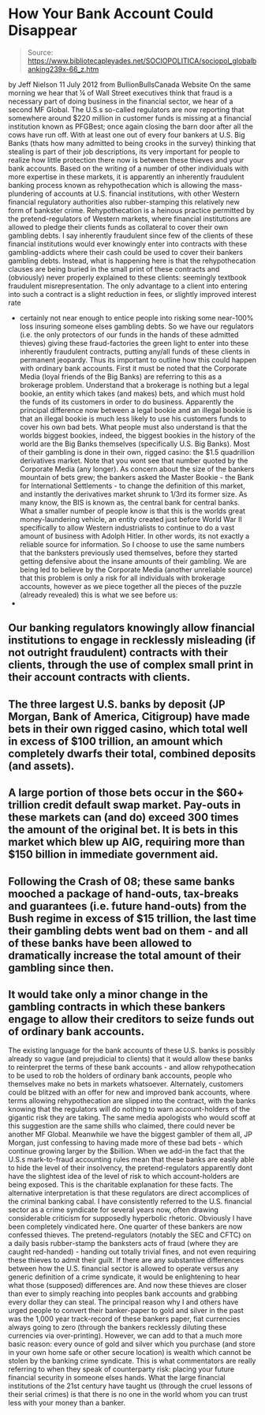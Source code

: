 # How Your Bank Account Could Disappear

> Source: https://www.bibliotecapleyades.net/SOCIOPOLITICA/sociopol_globalbanking239x-66_z.htm

by Jeff Nielson
11 July 2012
from
BullionBullsCanada Website
On the same morning we hear that
¼ of Wall Street executives think that
fraud is a necessary part of doing business in the financial sector,
we hear of a
second MF Global.
The U.S.s so-called regulators are now
reporting that somewhere around $220 million in customer funds is missing
at a financial institution known as
PFGBest; once again closing the barn
door after all the cows have run off.
With at least one out of every four bankers at U.S. Big Banks (thats how
many admitted to being crooks in the survey) thinking that stealing is part
of their job descriptions, its very important for people to realize how
little protection there now is between these thieves and your bank accounts.
Based on the writing of a number of other
individuals with more expertise in these markets, it is apparently an
inherently fraudulent banking process known as rehypothecation
which is allowing the mass-plundering of accounts at U.S. financial
institutions, with other Western financial regulatory authorities also
rubber-stamping this relatively new form of bankster crime.
Rehypothecation is a heinous practice permitted by the pretend-regulators of
Western markets, where financial institutions are allowed to pledge their
clients funds as collateral to cover their own gambling debts.
I say inherently fraudulent since few of the
clients of these financial institutions would ever knowingly enter into
contracts with these gambling-addicts where their cash could be used to
cover their bankers gambling debts.
Instead, what is happening here is that the rehypothecation clauses are
being buried in the small print of these contracts and (obviously) never
properly explained to these clients: seemingly textbook fraudulent
misrepresentation. The only advantage to a client into entering into such
a contract is a slight reduction in fees, or slightly improved interest rate
- certainly not near enough to entice people into risking some near-100%
loss insuring someone elses gambling debts.
So we have our regulators (i.e. the only protectors of our funds in the
hands of these admitted thieves) giving these fraud-factories the green
light to enter into these inherently fraudulent contracts, putting any/all
funds of these clients in permanent jeopardy.
Thus its important to outline how this could
happen with ordinary bank accounts.
First it must be noted that
the Corporate Media (loyal friends of the Big
Banks) are referring to this as a brokerage problem. Understand that a
brokerage is nothing but a legal bookie, an entity which takes (and makes)
bets, and which must hold the funds of its customers in order to do
business. Apparently the principal difference now between a legal bookie
and an illegal bookie is that an illegal bookie is much less likely to use
his customers funds to cover his own bad bets.
What people must also understand is that the worlds biggest bookies,
indeed, the biggest bookies in the history of the world are the Big Banks
themselves (specifically U.S. Big Banks). Most of their gambling is done in
their own, rigged casino: the $1.5 quadrillion
derivatives market.
Note that you wont see that number quoted by the Corporate Media (any
longer).
As concern about the size of the bankers
mountain of bets grew; the bankers asked the Master Bookie - the
Bank for International Settlements - to
change the definition of this market, and instantly the derivatives market
shrunk to 1/3rd its former size.
As many know, the BIS is known as,
the central bank for central banks.
What a smaller number of people know is that
this is the
worlds great money-laundering vehicle, an
entity created just before World War II specifically to allow Western
industrialists to continue to do a vast amount of business with Adolph
Hitler. In other words, its not exactly a reliable source for information.
So I choose to use the same numbers that the
banksters previously used themselves, before they started getting defensive
about the insane amounts of their gambling.
We are being led to believe by the Corporate Media (another unreliable
source) that this problem is only a risk for all individuals with
brokerage accounts, however as we piece together all the pieces of the
puzzle (already revealed) this is what we see before us:
-
Our banking regulators knowingly allow
financial institutions to engage in recklessly misleading (if not
outright fraudulent) contracts with their clients, through the use
of complex small print in their account contracts with clients.
-
The three largest U.S. banks by
deposit (JP Morgan, Bank of America, Citigroup) have made bets in
their own rigged casino, which total well in excess of $100
trillion, an amount which completely dwarfs their total, combined
deposits (and assets).
-
A large portion of those bets occur in
the $60+ trillion credit default swap market. Pay-outs in these
markets can (and do) exceed
300 times the amount of the
original bet. It is bets in this market
which blew up AIG, requiring more
than $150 billion in immediate government aid.
-
Following the Crash of 08; these same
banks mooched a package of hand-outs, tax-breaks and guarantees
(i.e. future hand-outs) from the Bush regime in excess of $15
trillion, the last time their gambling debts went bad on them - and
all of these banks have been allowed to dramatically increase the
total amount of their gambling since then.
-
It would take only a minor change in the
gambling contracts in which these bankers engage to allow their
creditors to seize funds out of ordinary bank accounts.
-
The existing language for the bank
accounts of these U.S. banks is possibly already so vague (and
prejudicial to clients) that it would allow these banks to
reinterpret the terms of these bank accounts - and allow
rehypothecation to be used to rob the holders of ordinary bank
accounts, people who themselves make no bets in markets
whatsoever.
Alternately, customers could be blitzed
with an offer for new and improved bank accounts, where terms
allowing rehypothecation are slipped into the contract, with the
banks knowing that the regulators will do nothing to warn
account-holders of the gigantic risk they are taking.
The same media apologists who would scoff at
this suggestion are the same shills who claimed,
there could never be another MF Global.
Meanwhile we have the biggest gambler of them
all, JP Morgan, just confessing to having made
more of these bad bets - which continue
growing larger by the $billion.
When we add-in the fact that the U.S.s
mark-to-fraud accounting rules mean that
these banks are easily able to hide the level of their insolvency, the
pretend-regulators apparently dont have the slightest idea of the level of
risk to which account-holders are being exposed. This is the charitable
explanation for these facts. The alternative interpretation is that these
regulators are direct accomplices of the criminal banking cabal.
I have consistently referred to the U.S. financial sector as a crime
syndicate for several years now, often drawing considerable
criticism for supposedly hyperbolic rhetoric. Obviously I have been
completely vindicated here.
One quarter of these bankers are now
confessed thieves.
The pretend-regulators (notably the SEC and CFTC)
on a daily basis rubber-stamp the banksters acts of fraud (where they are
caught red-handed) - handing out totally trivial fines, and not even
requiring these thieves to admit their guilt.
If there are any substantive differences between how the U.S. financial
sector is allowed to operate versus any generic definition of a crime
syndicate, it would be enlightening to hear what those (supposed)
differences are. And now these thieves are closer than ever to simply
reaching into peoples bank accounts and grabbing every dollar they can
steal.
The principal reason why I and others have urged people to convert their
banker-paper to
gold and silver in the past was the 1,000
year track-record of these bankers paper, fiat currencies always going to
zero (through the bankers recklessly diluting these currencies via
over-printing). However, we can add to that a much more basic reason: every
ounce of gold and silver which you purchase (and store in your own home
safe or other secure location) is wealth which cannot be stolen by the
banking crime syndicate.
This is what commentators are really referring
to when they speak of counterparty risk: placing your future financial
security in someone elses hands.
What the large financial institutions of the 21st century have taught us
(through the cruel lessons of their serial crimes) is that there is no one
in the world whom you can trust less with your money than a banker.
